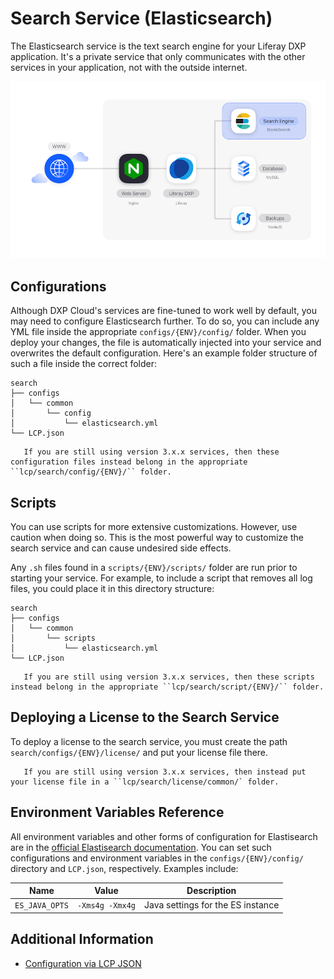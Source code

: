 # Search Service (Elasticsearch)

The Elasticsearch service is the text search engine for your Liferay DXP 
application. It's a private service that only communicates with the other 
services in your application, not with the outside internet. 

![Figure 1: The Elasticsearch service is one of several services available in DXP Cloud.](./search-service/images/01.png)

## Configurations

Although DXP Cloud's services are fine-tuned to work well by default, you may 
need to configure Elasticsearch further. To do so, you can include any YML file 
inside the appropriate `configs/{ENV}/config/` folder. When you deploy your changes, the file is 
automatically injected into your service and overwrites the default 
configuration. Here's an example folder structure of such a file inside the 
correct folder: 

    search
    ├── configs
    │   └── common
    │       └── config
    │           └── elasticsearch.yml
    └── LCP.json

```note::
   If you are still using version 3.x.x services, then these configuration files instead belong in the appropriate ``lcp/search/config/{ENV}/`` folder.
```

## Scripts

You can use scripts for more extensive customizations. However, use caution when 
doing so. This is the most powerful way to customize the search service and can 
cause undesired side effects. 

Any `.sh` files found in a `scripts/{ENV}/scripts/` folder are run prior to starting your 
service. For example, to include a script that removes all log files, you could 
place it in this directory structure: 

    search
    ├── configs
    │   └── common
    │       └── scripts
    │           └── elasticsearch.yml
    └── LCP.json

```note::
   If you are still using version 3.x.x services, then these scripts instead belong in the appropriate ``lcp/search/script/{ENV}/`` folder.
```

## Deploying a License to the Search Service

To deploy a license to the search service, you must create the path 
`search/configs/{ENV}/license/` and put your license file there.

```note::
   If you are still using version 3.x.x services, then instead put your license file in a ``lcp/search/license/common/` folder.
```

## Environment Variables Reference

All environment variables and other forms of configuration for Elastisearch are in the [official Elastisearch documentation](https://www.elastic.co/guide/index.html).
You can set such configurations and environment variables in the `configs/{ENV}/config/` directory and `LCP.json`, respectively. Examples include:

| Name | Value | Description |
| --- | --- | --- |
| `ES_JAVA_OPTS` | `-Xms4g -Xmx4g` | Java settings for the ES instance |


## Additional Information

* [Configuration via LCP JSON](../reference/configuration-via-lcp-json.md)
